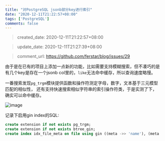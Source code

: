 ```yaml
---
title: "对PostgreSQL jsonb部分key进行索引"
date: "2020-12-11T21:22:57+08:00"
tags: ['PostgreSQL']
comments: false
---
```


> created_date: 2020-12-11T21:22:57+08:00

> update_date: 2020-12-11T21:27:39+08:00

> comment_url: https://github.com/ferstar/blog/issues/29

由于是在已有的项目上添加一点新的功能，比如需要支持模糊搜索，但不凑巧的是有几个key是存在一个jsonb col里的，`like`无法命中缓存，所以查询速度略慢。

一番搜索发现`pg_trgm`模块提供函数和操作符测定字母，数字，文本基于三元模型匹配的相似性， 还有支持快速搜索相似字符串的索引操作符类，于是实测了下，确实可以命中缓存。

![image](https://user-images.githubusercontent.com/2854276/101956219-287d4480-3c3a-11eb-93e6-bd34b5d7e3db.png)

记录下启用gin index的SQL:

```sql
create extension if not exists pg_trgm;
create extension if not exists btree_gin;
create index idx_file_meta on file using gin ((meta ->> 'name'), (meta ->> 'alias') gin_trgm_ops);
```

